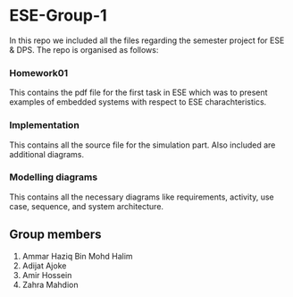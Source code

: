 # ESE-Group-1
In this repo we included all the files regarding the semester project for ESE & DPS. The repo is organised as follows:

### Homework01
This contains the pdf file for the first task in ESE which was to present examples of embedded systems with respect to ESE charachteristics.

### Implementation
This contains all the source file for the simulation part. Also included are additional diagrams.

### Modelling diagrams
This contains all the necessary diagrams like requirements, activity, use case, sequence, and system architecture.

## Group members 
1. Ammar Haziq Bin Mohd Halim
2. Adijat Ajoke
3. Amir Hossein
4. Zahra Mahdion
